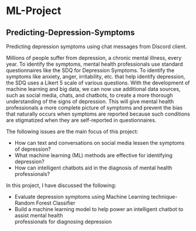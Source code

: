 # ML-Project

## Predicting-Depression-Symptoms
Predicting depression symptoms using chat messages from Discord client.

Millions of people suffer from depression, a chronic mental illness, every year. To identify the symptoms, mental health professionals use standard questionnaires like the SDQ for Depression Symptoms. To identify the symptoms like anxiety, anger, irritability, etc. that help identify depression, the SDQ uses a Likert 5 scale of various questions. With the development of machine learning and big data, we can now use additional data sources, such as social media, chats, and chatbots, to create a more thorough understanding of the signs of depression. This will give mental health professionals a more complete picture of symptoms and prevent the bias that naturally occurs when symptoms are reported because such conditions are stigmatized when they are self-reported in questionnaires.

The following issues are the main focus of this project:
* How can text and conversations on social media lessen the symptoms of depression?
* What machine learning (ML) methods are effective for identifying depression?
* How can intelligent chatbots aid in the diagnosis of mental health professionals?

In this project, I have discussed the following:
*	Evaluate depression symptoms using Machine Learning technique-Random Forest Classifier
*	Build a machine learning model to help power an intelligent chatbot to assist mental health  
professionals for diagnosing depression
